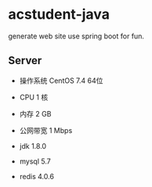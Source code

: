 # acstudent-java
generate web site use spring boot for fun.

## Server

- 操作系统	CentOS 7.4 64位

- CPU	1 核

- 内存	2 GB

- 公网带宽	1 Mbps

- jdk  1.8.0

- mysql  5.7

- redis  4.0.6
